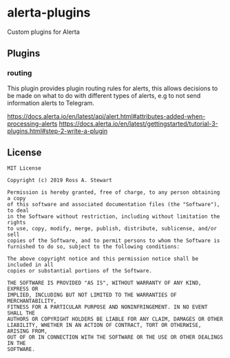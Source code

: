 # alerta-plugins

Custom plugins for Alerta

## Plugins

### routing

This plugin provides plugin routing rules for alerts, this allows decisions to be made on what to do with different types of alerts, e.g to not send information alerts to Telegram.

https://docs.alerta.io/en/latest/api/alert.html#attributes-added-when-processing-alerts
https://docs.alerta.io/en/latest/gettingstarted/tutorial-3-plugins.html#step-2-write-a-plugin

## License

```
MIT License

Copyright (c) 2019 Ross A. Stewart

Permission is hereby granted, free of charge, to any person obtaining a copy
of this software and associated documentation files (the "Software"), to deal
in the Software without restriction, including without limitation the rights
to use, copy, modify, merge, publish, distribute, sublicense, and/or sell
copies of the Software, and to permit persons to whom the Software is
furnished to do so, subject to the following conditions:

The above copyright notice and this permission notice shall be included in all
copies or substantial portions of the Software.

THE SOFTWARE IS PROVIDED "AS IS", WITHOUT WARRANTY OF ANY KIND, EXPRESS OR
IMPLIED, INCLUDING BUT NOT LIMITED TO THE WARRANTIES OF MERCHANTABILITY,
FITNESS FOR A PARTICULAR PURPOSE AND NONINFRINGEMENT. IN NO EVENT SHALL THE
AUTHORS OR COPYRIGHT HOLDERS BE LIABLE FOR ANY CLAIM, DAMAGES OR OTHER
LIABILITY, WHETHER IN AN ACTION OF CONTRACT, TORT OR OTHERWISE, ARISING FROM,
OUT OF OR IN CONNECTION WITH THE SOFTWARE OR THE USE OR OTHER DEALINGS IN THE
SOFTWARE.
```

